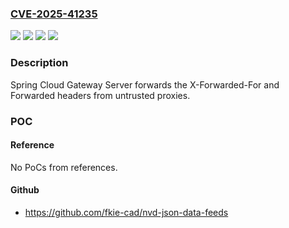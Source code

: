 ### [CVE-2025-41235](https://cve.mitre.org/cgi-bin/cvename.cgi?name=CVE-2025-41235)
![](https://img.shields.io/static/v1?label=Product&message=Spring%20Cloud%20Gateway%20Server%20MVC&color=blue)
![](https://img.shields.io/static/v1?label=Product&message=Spring%20cloud%20Gateway&color=blue)
![](https://img.shields.io/static/v1?label=Version&message=n%2Fa&color=blue)
![](https://img.shields.io/static/v1?label=Vulnerability&message=n%2Fa&color=brighgreen)

### Description

Spring Cloud Gateway Server forwards the X-Forwarded-For and Forwarded headers from untrusted proxies.

### POC

#### Reference
No PoCs from references.

#### Github
- https://github.com/fkie-cad/nvd-json-data-feeds

